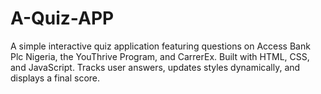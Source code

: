 # A-Quiz-APP
A simple interactive quiz application featuring questions on Access Bank Plc Nigeria, the YouThrive Program, and CarrerEx. Built with HTML, CSS, and JavaScript. Tracks user answers, updates styles dynamically, and displays a final score.
